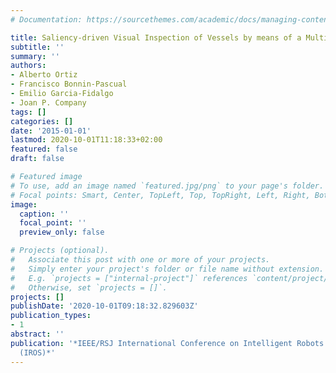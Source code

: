 ```yaml
---
# Documentation: https://sourcethemes.com/academic/docs/managing-content/

title: Saliency-driven Visual Inspection of Vessels by means of a Multirotor
subtitle: ''
summary: ''
authors:
- Alberto Ortiz
- Francisco Bonnin-Pascual
- Emilio Garcia-Fidalgo
- Joan P. Company
tags: []
categories: []
date: '2015-01-01'
lastmod: 2020-10-01T11:18:33+02:00
featured: false
draft: false

# Featured image
# To use, add an image named `featured.jpg/png` to your page's folder.
# Focal points: Smart, Center, TopLeft, Top, TopRight, Left, Right, BottomLeft, Bottom, BottomRight.
image:
  caption: ''
  focal_point: ''
  preview_only: false

# Projects (optional).
#   Associate this post with one or more of your projects.
#   Simply enter your project's folder or file name without extension.
#   E.g. `projects = ["internal-project"]` references `content/project/deep-learning/index.md`.
#   Otherwise, set `projects = []`.
projects: []
publishDate: '2020-10-01T09:18:32.829603Z'
publication_types:
- 1
abstract: ''
publication: '*IEEE/RSJ International Conference on Intelligent Robots and Systems
  (IROS)*'
---
```

